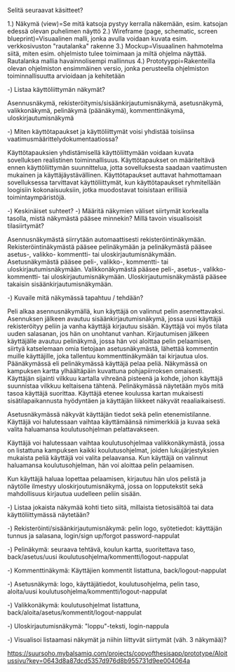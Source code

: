 Selitä seuraavat käsitteet?

1.) Näkymä (view)=Se mitä katsoja pystyy kerralla näkemään, esim. katsojan edessä olevan puhelimen näyttö
2.) Wireframe (page, schematic, screen blueprint)=Visuaalinen malli, jonka avulla voidaan kuvata esim. verkkosivuston "rautalanka" rakenne
3.) Mockup=Visuaalinen hahmotelma siitä, miten esim. ohjelmisto tulee toimimaan ja miltä ohjelma näyttää. Rautalanka mallia havainnolisempi mallinnus
4.) Prototyyppi=Rakenteilla olevan ohjelmiston ensimmäinen versio, jonka perusteella ohjelmiston toiminnallisuutta arvioidaan ja kehitetään

-) Listaa käyttöliittymän näkymät?

Asennusnäkymä, rekisteröitymis/sisäänkirjautumisnäkymä, asetusnäkymä, valikkonäkymä, pelinäkymä (päänäkymä), kommenttinäkymä, uloskirjautumisnäkymä

-) Miten käyttötapaukset ja käyttöliittymät voisi yhdistää toisiinsa vaatimusmäärittelydokumentaatiossa?

Käyttötapauksien yhdistämisellä käyttöliittymään voidaan kuvata sovelluksen realistinen toiminnallisuus. Käyttötapaukset on määriteltävä ennen käyttöliittymän suunnittelua, jotta sovelluksesta saadaan vaatimusten mukainen ja käyttäjäystävällinen. Käyttötapaukset auttavat hahmottamaan sovelluksessa tarvittavat käyttöliittymät, kun käyttötapaukset ryhmitellään loogisiin kokonaisuuksiin, jotka muodostavat toisistaan erillisiä toimintaympäristöjä.

-) Keskinäiset suhteet?
-) Määritä näkymien väliset siirtymät korkealla tasolla, mistä näkymästä pääsee minnekin? Millä tavoin visualisoisit tilasiirtymät?

Asennusnäkymästä siirrytään automaattisesti rekisteröintinäkymään. Rekisteröintinäkymästä pääsee pelinäkymään ja pelinäkymästä pääsee asetus-, valikko- kommentti- tai uloskirjautumisnäkymään. Asetusnäkymästä pääsee peli-, valikko-, kommentti- tai uloskirjautumisnäkymään. Valikkonäkymästä pääsee peli-, asetus-, valikko- kommentti- tai uloskirjautumisnäkymään. Uloskirjautumisnäkymästä pääsee takaisin sisäänkirjautumisnäkymään.

-) Kuvaile mitä näkymässä tapahtuu / tehdään?

Peli alkaa asennusnäkymällä, kun käyttäjä on valinnut pelin asennettavaksi. Asennuksen jälkeen avautuu sisäänkirjautumisnäkymä, jossa uusi käyttäjä rekisteröityy peliin ja vanha käyttäjä kirjautuu sisään. Käyttäjä voi myös tilata uuden salasanan, jos hän on unohtanut vanhan. 
Kirjautumisen jälkeen käyttäjälle avautuu pelinäkymä, jossa hän voi aloittaa pelin pelaamisen, siirtyä katselemaan omia tietojaan asetusnäkymästä, lähettää kommentin muille käyttäjille, joka tallentuu kommenttinäkymään tai kirjautua ulos. Päänäkymässä eli pelinäkymässä käyttäjä pelaa peliä. Näkymässä on kampuksen kartta ylhäältäpäin kuvattuna pohjapiirroksen omaisesti. Käyttäjän sijainti vilkkuu kartalla vihreänä pisteenä ja kohde, johon käyttäjä suunnistaa vilkkuu keltaisena tähtenä. Pelinäkymässä näytetään myös mitä tasoa käyttäjä suorittaa. Käyttäjä etenee koulussa kartan mukaisesti sisätilapaikannusta hyödyntäen ja käyttäjän liikkeet näkyvät reaaliaikaisesti.

Asetusnäkymässä näkyvät käyttäjän tiedot sekä pelin etenemistilanne. Käyttäjä voi halutessaan vaihtaa käyttämäänsä nimimerkkiä ja kuvaa sekä valita haluamansa koulutusohjelman pelattavakseen.

Käyttäjä voi halutessaan vaihtaa koulutusohjelmaa valikkonäkymästä, jossa on listattuna kampuksen kaikki koulutusohjelmat, joiden lukujärjestyksien mukaista peliä käyttäjä voi valita pelaavansa. Kun käyttäjä on valinnut haluamansa koulutusohjelman, hän voi aloittaa pelin pelaamisen.

Kun käyttäjä haluaa lopettaa pelaamisen, kirjautuu hän ulos pelistä ja näytölle ilmestyy uloskirjoutumisnäkymä, jossa on lopputekstit sekä mahdollisuus kirjautua uudelleen peliin sisään.

-) Listaa jokaista näkymää kohti tieto siitä, millaista tietosisältöä tai data käyttöliittymässä näytetään?

-) Rekisteröinti/sisäänkirjautumisnäkymä: pelin logo, syötetiedot: käyttäjän tunnus ja salasana, login/sign up/forgot password-nappulat

-) Pelinäkymä: seuraava tehtävä, koulun kartta, suoritettava taso, back/asetus/uusi ikoulutusohjelma/kommentti/logout-nappulat

-) Kommenttinäkymä: Käyttäjien kommentit listattuna, back/logout-nappulat

-) Asetusnäkymä: logo, käyttäjätiedot, koulutusohjelma, pelin taso, aloita/uusi koulutusohjelma/kommentti/logout-nappulat

-) Valikkonäkymä: koulutusohjelmat listattuna, back/aloita/asetus/kommentit/logout-nappulat

-) Uloskirjautumisnäkymä: "loppu"-teksti, login-nappula

-) Visualisoi listaamasi näkymät ja niihin liittyvät siirtymät (väh. 3 näkymää)?

https://suursoho.mybalsamiq.com/projects/copyofthesisapp/prototype/Aloitussivu?key=0643d8a87dcd5357d976d8b955731d9ee004064a
